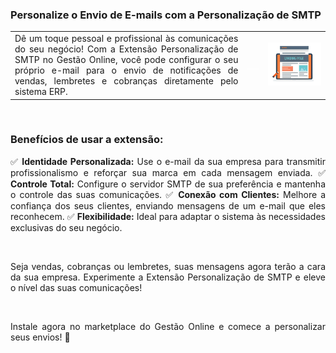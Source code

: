 <div style="text-align: justify">

### Personalize o Envio de E-mails com a Personalização de SMTP

| | | |
|-|-|-|
|Dê um toque pessoal e profissional às comunicações do seu negócio! Com a Extensão Personalização de SMTP no Gestão Online, você pode configurar o seu próprio e-mail para o envio de notificações de vendas, lembretes e cobranças diretamente pelo sistema ERP. |<p style="color: white;"> ___ </p> |![](https://github.com/Gestao-Online/public-docs/blob/e301c50dc5fba66067bb896566cd34a73e34ae14/erp-v2/assets/marketplace/go_personalizar_lp/imagem_editar_lp.png?raw=true) |



<br>

### Benefícios de usar a extensão:

✅ **Identidade Personalizada:** Use o e-mail da sua empresa para transmitir profissionalismo e reforçar sua marca em cada mensagem enviada.
✅ **Controle Total:** Configure o servidor SMTP de sua preferência e mantenha o controle das suas comunicações.
✅ **Conexão com Clientes:** Melhore a confiança dos seus clientes, enviando mensagens de um e-mail que eles reconhecem.
✅ **Flexibilidade:** Ideal para adaptar o sistema às necessidades exclusivas do seu negócio.

<br>

Seja vendas, cobranças ou lembretes, suas mensagens agora terão a cara da sua empresa. Experimente a Extensão Personalização de SMTP e eleve o nível das suas comunicações!

<br>

Instale agora no marketplace do Gestão Online e comece a personalizar seus envios! 📩


</div>